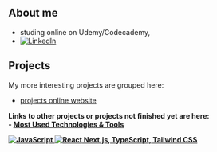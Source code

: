 ## About me
- studing online on Udemy/Codecademy, 
- [![LinkedIn][linkedin-shield]][linkedin-url]

## Projects
My more interesting projects are grouped here: 
- <a href="https://spatulatom.github.io/projects-online/" target="_blank"> projects online website</a>
<b/>
Links to other projects  or projects not finished yet are here:
<br/>
- <a href="https://github.com/spatulatom/nextjs-wordle-new-york-times-game#readme" target="_blank> imitation of Wordle, popular guessing game </a>
   


## Most Used Technologies & Tools
![JavaScript](https://img.shields.io/badge/-JavaScript-black?style=flat-square&logo=javascript)
![React](https://img.shields.io/badge/-React-black?style=flat-square&logo=react)
Next.js, TypeScript, Tailwind CSS


<!-- MARKDOWN LINKS & IMAGES -->

[linkedin-shield]: https://img.shields.io/badge/-LinkedIn-black.svg?style=for-the-badge&logo=linkedin&colorB=555
[linkedin-url]: https://www.linkedin.com/in/tomasz-s-069249244/
